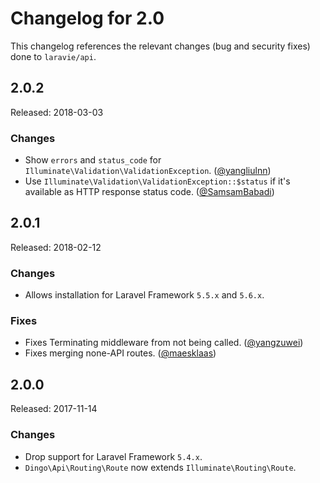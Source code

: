# Changelog for 2.0

This changelog references the relevant changes (bug and security fixes) done to `laravie/api`.

## 2.0.2

Released: 2018-03-03

### Changes

* Show `errors` and `status_code` for `Illuminate\Validation\ValidationException`. ([@yangliulnn](https://github.com/yangliulnn))
* Use `Illuminate\Validation\ValidationException::$status` if it's available as HTTP response status code. ([@SamsamBabadi](https://github.com/SamsamBabadi))

## 2.0.1

Released: 2018-02-12

### Changes

* Allows installation for Laravel Framework `5.5.x` and `5.6.x`.

### Fixes

* Fixes Terminating middleware from not being called. ([@yangzuwei](https://github.com/yangzuwei))
* Fixes merging none-API routes. ([@maesklaas](https://github.com/maesklaas))

## 2.0.0

Released: 2017-11-14

### Changes

* Drop support for Laravel Framework `5.4.x`.
* `Dingo\Api\Routing\Route` now extends `Illuminate\Routing\Route`.
